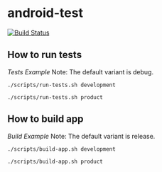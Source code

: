 # android-test

[![Build Status](https://travis-ci.com/eclipsegst/android-test.svg?branch=master)](https://travis-ci.com/eclipsegst/android-test)

## How to run tests
*Tests Example*
Note: The default variant is debug.

`./scripts/run-tests.sh development`

`./scripts/run-tests.sh product`

## How to build app
*Build Example*
Note: The default variant is release.

`./scripts/build-app.sh development`

`./scripts/build-app.sh product`
